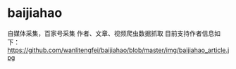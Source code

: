 # baijiahao
自媒体采集，百家号采集 作者、文章、视频爬虫数据抓取
目前支持作者信息如下：
https://github.com/wanlitengfei/baijiahao/blob/master/img/baijiahao_article.jpg
